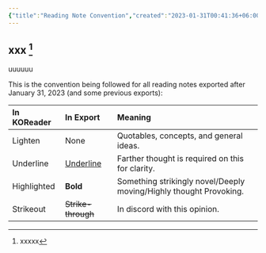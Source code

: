 ```yaml
---
{"title":"Reading Note Convention","created":"2023-01-31T00:41:36+06:00","updated":"2023-02-22T14:47:58+06:00","dg-publish":true,"tags":["reading-convention"],"dg-metatags":{"description":"This is the convention being followed for all reading notes exported after January 31, 2023","og:description":"This is the convention being followed for all reading notes exported after January 31, 2023"},"dg-note-icon":3,"permalink":"/personal/reading/reading-note-convention/","metatags":{"description":"This is the convention being followed for all reading notes exported after January 31, 2023","og:description":"This is the convention being followed for all reading notes exported after January 31, 2023"},"dgPassFrontmatter":true,"noteIcon":3}
---
```

## xxx [^1]
uuuuuu

This is the convention being followed for all reading notes exported after January 31, 2023 (and some previous exports):

| In KOReader | In Export          | Meaning                                                            |
|:----------- |:------------------ |:------------------------------------------------------------------ |
| Lighten     | None               | Quotables, concepts, and general ideas.                            |
| Underline   | <u>Underline</u>   | Farther thought is required on this for clarity.                   |
| Highlighted | **Bold**           | Something strikingly novel/Deeply moving/Highly thought Provoking. |
| Strikeout   | ~~Strike-through~~ | In discord with this opinion.                                      |


[^1]: xxxxx